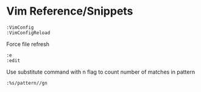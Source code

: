 # Vim Reference/Snippets

```vimscript
:VimConfig
:VimConfigReload
```

Force file refresh
```vimscript
:e
:edit
```

Use substitute command with n flag to count number of matches in pattern
```vimscript
:%s/pattern//gn
```

